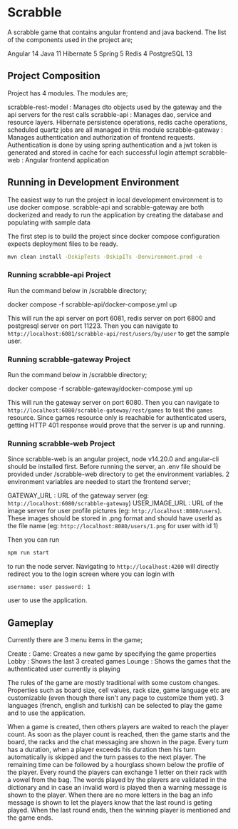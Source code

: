 # Scrabble

A scrabble game that contains angular frontend and java backend. The list of the components used in the project are;

Angular 14
Java 11
Hibernate 5
Spring 5
Redis 4
PostgreSQL 13

## Project Composition

Project has 4 modules. The modules are;

scrabble-rest-model : Manages dto objects used by the gateway and the api servers for the rest calls
scrabble-api        : Manages dao, service and resource layers. Hibernate persistence operations, redis cache
  operations, scheduled quartz jobs are all managed in this module
scrabble-gateway    : Manages authentication and authorization of frontend requests. Authentication is done by using
  spring authentication and a jwt token is generated and stored in cache for each successful login attempt
scrabble-web        : Angular frontend application

## Running in Development Environment

The easiest way to run the project in local development environment is to use docker compose. scrabble-api and
scrabble-gateway are both dockerized and ready to run the application by creating the database and populating with sample data

The first step is to build the project since docker compose configuration expects deployment files to be ready.

```bash
mvn clean install -DskipTests -DskipITs -Denvironment.prod -e
```

### Running scrabble-api Project

Run the command below in /scrabble directory;

docker compose -f scrabble-api/docker-compose.yml up

This will run the api server on port 6081, redis server on port 6800 and postgresql server on port 11223. Then you can
navigate to `http://localhost:6081/scrabble-api/rest/users/by/user` to get the sample user.

### Running scrabble-gateway Project

Run the command below in /scrabble directory;

docker compose -f scrabble-gateway/docker-compose.yml up

This will run the gateway server on port 6080. Then you can navigate to `http://localhost:6080/scrabble-gateway/rest/games`
to test the `games` resource. Since games resource only is reachable for authenticated users, getting HTTP 401 response would
prove that the server is up and running.

### Running scrabble-web Project

Since scrabble-web is an angular project, node v14.20.0 and angular-cli should be installed first. Before running the server,
an .env file should be provided under /scrabble-web directory to get the environment variables. 2 environment variables are
needed to start the frontend server;

GATEWAY_URL    : URL of the gateway server (eg: `http://localhost:6080/scrabble-gateway`)
USER_IMAGE_URL : URL of the image server for user profile pictures (eg: `http://localhost:8080/users`). These images should be
  stored in .png format and should have userId as the file name (eg: `http://localhost:8080/users/1.png` for user with id 1)

Then you can run 

```bash
npm run start
```

to run the node server. Navigating to `http://localhost:4200` will directly redirect you to the login screen where you can
login with

`username: user
password: 1
`

user to use the application.

## Gameplay

Currently there are 3 menu items in the game;

Create : Game: Creates a new game by specifying the game properties
Lobby  : Shows the last 3 created games
Lounge : Shows the games that the authenticated user currently is playing

The rules of the game are mostly traditional with some custom changes. Properties such as board size, cell values, rack size,
game language etc are customizable (even though there isn't any page to customize them yet). 3 languages
(french, english and turkish) can be selected to play the game and to use the application.

When a game is created, then others players are waited to reach the player count. As soon as the player count is reached, 
then the game starts and the board, the racks and the chat messaging are shown in the page. Every turn has a duration, when
a player exceeds his duration then his turn automatically is skipped and the turn passes to the next player. The remaining time
can be followed by a hourglass shown below the profile of the player. Every round the players can exchange 1 letter on their rack
with a vowel from the bag. The words played by the players are validated in the dictionary and in case an invalid word is played
then a warning message is shown to the player. When there are no more letters in the bag an info message is shown to let the
players know that the last round is geting played. When the last round ends, then the winning player is mentioned and the game
ends.
